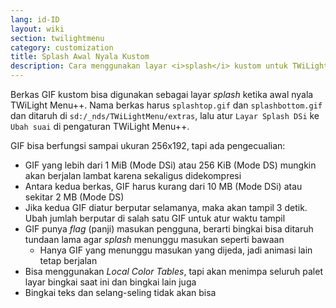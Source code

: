 ```yaml
---
lang: id-ID
layout: wiki
section: twilightmenu
category: customization
title: Splash Awal Nyala Kustom
description: Cara menggunakan layar <i>splash</i> kustom untuk TWiLight Menu++
---
```


Berkas GIF kustom bisa digunakan sebagai layar *splash* ketika awal nyala TWiLight Menu++. Nama berkas harus `splashtop.gif` dan `splashbottom.gif` dan ditaruh di `sd:/_nds/TWiLightMenu/extras`, lalu atur `Layar Splash DSi` ke `Ubah suai` di pengaturan TWiLight Menu++.

GIF bisa berfungsi sampai ukuran 256x192, tapi ada pengecualian:
- GIF yang lebih dari 1 MiB (Mode DSi) atau 256 KiB (Mode DS) mungkin akan berjalan lambat karena sekaligus didekompresi
- Antara kedua berkas, GIF harus kurang dari 10 MB (Mode DSi) atau sekitar 2 MB (Mode DS)
- Jika kedua GIF diatur berputar selamanya, maka akan tampil 3 detik. Ubah jumlah berputar di salah satu GIF untuk atur waktu tampil
- GIF punya *flag* (panji) masukan pengguna, berarti bingkai bisa ditaruh tundaan lama agar *splash* menunggu masukan seperti bawaan
    - Hanya GIF yang menunggu masukan yang dijeda, jadi animasi lain tetap berjalan
- Bisa menggunakan *Local Color Tables*, tapi akan menimpa seluruh palet layar bingkai saat ini dan bingkai lain juga
- Bingkai teks dan selang-seling tidak akan bisa
